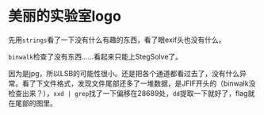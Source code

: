 # 美丽的实验室logo

先用`strings`看了一下没有什么有趣的东西，看了眼exif头也没有什么。

`binwalk`检查了没有东西……看起来只能上StegSolve了。

因为是jpg，所以LSB的可能性很小。还是把各个通道都看过去了，没有什么异常。看了下文件格式，发现文件尾部还多了一堆数据，是JFIF开头的（binwalk没检查出来？），`xxd | grep`找了一下偏移在28689处，`dd`提取一下就好了，flag就在尾部的图里。
